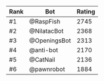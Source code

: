 Rank|Bot|Rating
---|---|---
#1|@RaspFish|2745
#2|@NilatacBot|2368
#3|@OpeningsBot|2313
#4|@anti-bot|2170
#5|@CatNail|2136
#6|@pawnrobot|1884
